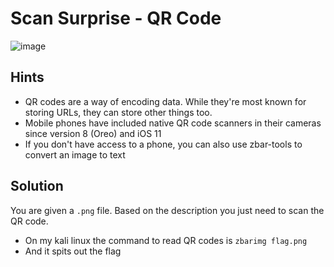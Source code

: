 # Scan Surprise - QR Code
![image](https://github.com/JosephB10/CTF-Writeups/assets/105746932/2ff5e8f6-e963-4ce3-ad31-47d46328f4f7)
## Hints
- QR codes are a way of encoding data. While they're most known for storing URLs, they can store other things too.
- Mobile phones have included native QR code scanners in their cameras since version 8 (Oreo) and iOS 11
- If you don't have access to a phone, you can also use zbar-tools to convert an image to text
## Solution
You are given a `.png` file. Based on the description you just need to scan the QR code.
- On my kali linux the command to read QR codes is `zbarimg flag.png`
- And it spits out the flag
